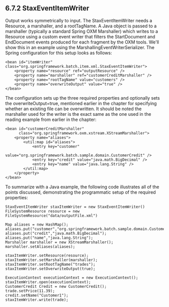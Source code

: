 ## 6.7.2 StaxEventItemWriter ##

Output works symmetrically to input. The StaxEventItemWriter needs a Resource, a marshaller, and a rootTagName. A Java object is passed to a marshaller (typically a standard Spring OXM Marshaller) which writes to a Resource using a custom event writer that filters the StartDocument and EndDocument events produced for each fragment by the OXM tools. We'll show this in an example using the MarshallingEventWriterSerializer. The Spring configuration for this setup looks as follows:

	<bean id="itemWriter" class="org.springframework.batch.item.xml.StaxEventItemWriter">
	    <property name="resource" ref="outputResource" />
	    <property name="marshaller" ref="customerCreditMarshaller" />
	    <property name="rootTagName" value="customers" />
	    <property name="overwriteOutput" value="true" />
	</bean>

The configuration sets up the three required properties and optionally sets the overwriteOutput=true, mentioned earlier in the chapter for specifying whether an existing file can be overwritten. It should be noted the marshaller used for the writer is the exact same as the one used in the reading example from earlier in the chapter:

	<bean id="customerCreditMarshaller"
	      class="org.springframework.oxm.xstream.XStreamMarshaller">
	    <property name="aliases">
	        <util:map id="aliases">
	            <entry key="customer"
	                   value="org.springframework.batch.sample.domain.CustomerCredit" />
	            <entry key="credit" value="java.math.BigDecimal" />
	            <entry key="name" value="java.lang.String" />
	        </util:map>
	    </property>
	</bean>


To summarize with a Java example, the following code illustrates all of the points discussed, demonstrating the programmatic setup of the required properties:

	StaxEventItemWriter staxItemWriter = new StaxEventItemWriter()
	FileSystemResource resource = new FileSystemResource("data/outputFile.xml")
	
	Map aliases = new HashMap();
	aliases.put("customer","org.springframework.batch.sample.domain.CustomerCredit");
	aliases.put("credit","java.math.BigDecimal");
	aliases.put("name","java.lang.String");
	Marshaller marshaller = new XStreamMarshaller();
	marshaller.setAliases(aliases);
	
	staxItemWriter.setResource(resource);
	staxItemWriter.setMarshaller(marshaller);
	staxItemWriter.setRootTagName("trades");
	staxItemWriter.setOverwriteOutput(true);
	
	ExecutionContext executionContext = new ExecutionContext();
	staxItemWriter.open(executionContext);
	CustomerCredit Credit = new CustomerCredit();
	trade.setPrice(11.39);
	credit.setName("Customer1");
	staxItemWriter.write(trade);




